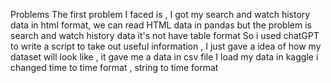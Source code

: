 Problems
  The first problem I faced is , I got my search and watch history data in html format, we can read HTML data in pandas but the problem is search and watch history data it's not have table format
  So i used chatGPT to write  a script to take out useful information , I just gave a idea of how my dataset will look like , it gave me a data in csv file 
  I load my data in kaggle i changed time to time format , string to time format
  
